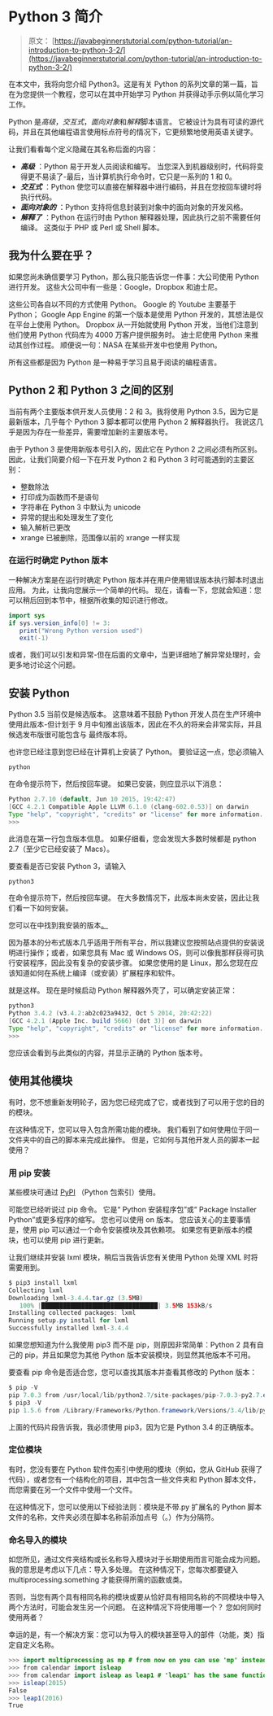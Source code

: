 # Python 3 简介

> 原文： [https://javabeginnerstutorial.com/python-tutorial/an-introduction-to-python-3-2/](https://javabeginnerstutorial.com/python-tutorial/an-introduction-to-python-3-2/)

在本文中，我将向您介绍 Python3。这是有关 Python 的系列文章的第一篇，旨在为您提供一个教程，您可以在其中开始学习 Python 并获得动手示例以简化学习工作。

Python 是*高级*，*交互式*，*面向对象*和*解释*脚本语言。 它被设计为具有可读的源代码，并且在其他编程语言使用标点符号的情况下，它更频繁地使用英语关键字。

让我们看看每个定义隐藏在其名称后面的内容：

*   ***高级*** ：Python 易于开发人员阅读和编写。 当您深入到机器级别时，代码将变得更不易读了-最后，当计算机执行命令时，它只是一系列的 1 和 0。
*   ***交互式*** ：Python 使您可以直接在解释器中进行编码，并且在您按回车键时将执行代码。
*   ***面向对象的*** ：Python 支持将信息封装到对象中的面向对象的开发风格。
*   ***解释了*** ：Python 在运行时由 Python 解释器处理，因此执行之前不需要任何编译。 这类似于 PHP 或 Perl 或 Shell 脚本。

## 我为什么要在乎？

如果您尚未确信要学习 Python，那么我只能告诉您一件事：大公司使用 Python 进行开发。 这些大公司中有一些是：Google，Dropbox 和迪士尼。

这些公司各自以不同的方式使用 Python。 Google 的 Youtube 主要基于 Python； Google App Engine 的第一个版本是使用 Python 开发的，其想法是仅在平台上使用 Python。 Dropbox 从一开始就使用 Python 开发，当他们注意到他们使用 Python 代码库为 4000 万客户提供服务时。 迪士尼使用 Python 来推动其创作过程。 顺便说一句：NASA 在某些开发中也使用 Python。

所有这些都是因为 Python 是一种易于学习且易于阅读的编程语言。

## Python 2 和 Python 3 之间的区别

当前有两个主要版本供开发人员使用：2 和 3。我将使用 Python 3.5，因为它是最新版本，几乎每个 Python 3 脚本都可以使用 Python 2 解释器执行。 我说这几乎是因为存在一些差异，需要增加新的主要版本号。

由于 Python 3 是使用新版本号引入的，因此它在 Python 2 之间必须有所区别。因此，让我们简要介绍一下在开发 Python 2 和 Python 3 时可能遇到的主要区别：

*   整数除法
*   打印成为函数而不是语句
*   字符串在 Python 3 中默认为 unicode
*   异常的提出和处理发生了变化
*   输入解析已更改
*   xrange 已被删除，范围像以前的 xrange 一样实现

### 在运行时确定 Python 版本

一种解决方案是在运行时确定 Python 版本并在用户使用错误版本执行脚本时退出应用。 为此，让我向您展示一个简单的代码。 现在，请看一下，您就会知道：您可以稍后回到本节中，根据所收集的知识进行修改。

```java
import sys
if sys.version_info[0] != 3:
   print("Wrong Python version used")
   exit(-1)
```

或者，我们可以引发和异常-但在后面的文章中，当更详细地了解异常处理时，会更多地讨论这个问题。

## 安装 Python

Python 3.5 当前仅是候选版本。 这意味着不鼓励 Python 开发人员在生产环境中使用此版本-但计划于 9 月中旬推出该版本，因此在不久的将来会非常实际，并且候选发布版很可能包含与 最终版本将。

也许您已经注意到您已经在计算机上安装了 Python。 要验证这一点，您必须输入

```java
python
```

在命令提示符下，然后按回车键。 如果已安装，则应显示以下消息：

```java
Python 2.7.10 (default, Jun 10 2015, 19:42:47)
[GCC 4.2.1 Compatible Apple LLVM 6.1.0 (clang-602.0.53)] on darwin
Type "help", "copyright", "credits" or "license" for more information.
>>>
```

此消息在第一行包含版本信息。 如果仔细看，您会发现大多数时候都是 python 2.7（至少它已经安装了 Macs）。

要查看是否已安装 Python 3，请输入

```java
python3
```

在命令提示符下，然后按回车键。 在大多数情况下，此版本尚未安装，因此让我们看一下如何安装。

您可以在中找到我安装的版本[。](https://www.python.org/downloads/)

因为基本的分布式版本几乎适用于所有平台，所以我建议您按照站点提供的安装说明进行操作；或者，如果您具有 Mac 或 Windows OS，则可以像我那样获得可执行安装程序，因此没有复杂的安装步骤。 如果您使用的是 Linux，那么您现在应该知道如何在系统上编译（或安装）扩展程序和软件。

就是这样。 现在是时候启动 Python 解释器外壳了，可以确定安装正常：

```java
python3
Python 3.4.2 (v3.4.2:ab2c023a9432, Oct 5 2014, 20:42:22)
[GCC 4.2.1 (Apple Inc. build 5666) (dot 3)] on darwin
Type "help", "copyright", "credits" or "license" for more information.
>>>
```

您应该会看到与此类似的内容，并显示正确的 Python 版本号。

## 使用其他模块

有时，您不想重新发明轮子，因为您已经完成了它，或者找到了可以用于您的目的的模块。

在这种情况下，您可以导入包含所需功能的模块。 我们看到了如何使用位于同一文件夹中的自己的脚本来完成此操作。 但是，它如何与其他开发人员的脚本一起使用？

### 用 pip 安装

某些模块可通过 [PyPI](https://pypi.python.org) （Python 包索引）使用。

可能您已经听说过 pip 命令。 它是“ Python 安装程序包”或“ Package Installer Python”或更多程序的缩写。 您也可以使用 on 版本。 您应该关心的主要事情是，使用 pip 可以通过一个命令安装模块及其依赖项。 如果您有更新版本的模块，也可以使用 pip 进行更新。

让我们继续并安装 lxml 模块，稍后当我告诉您有关使用 Python 处理 XML 时将需要用到。

```java
$ pip3 install lxml
Collecting lxml
Downloading lxml-3.4.4.tar.gz (3.5MB)
   100% |████████████████████████████████| 3.5MB 153kB/s
Installing collected packages: lxml
Running setup.py install for lxml
Successfully installed lxml-3.4.4
```

如果您想知道为什么我使用 pip3 而不是 pip，则原因非常简单：Python 2 具有自己的 pip，并且如果您为其他 Python 版本安装模块，则显然其他版本不可用。

要查看 pip 命令是否适合您，您可以查找其版本并查看其修改的 Python 版本：

```java
$ pip -V
pip 7.0.3 from /usr/local/lib/python2.7/site-packages/pip-7.0.3-py2.7.egg (python 2.7)
$ pip3 -V
pip 1.5.6 from /Library/Frameworks/Python.framework/Versions/3.4/lib/python3.4/site-packages (python 3.4)
```

上面的代码片段告诉我，我必须使用 pip3，因为它是 Python 3.4 的正确版本。

### 定位模块

有时，您没有要在 Python 软件包索引中使用的模块（例如，您从 GitHub 获得了代码），或者您有一个结构化的项目，其中包含一些文件夹和 Python 脚本文件，而您需要在另一个文件中使用一个文件。

在这种情况下，您可以使用以下经验法则：模块是不带.py 扩展名的 Python 脚本文件的名称，文件夹必须在脚本名称前添加点号（。）作为分隔符。

### 命名导入的模块

如您所见，通过文件夹结构或长名称导入模块对于长期使用而言可能会成为问题。 我的意思是考虑以下几点：导入多处理。 在这种情况下，您每次都要键入 multiprocessing.something 才能获得所需的函数或类。

否则，当您有两个具有相同名称的模块或要从恰好具有相同名称的不同模块中导入两个方法时，可能会发生另一个问题。 在这种情况下将使用哪一个？ 您如何同时使用两者？

幸运的是，有一个解决方案：您可以为导入的模块甚至导入的部件（功能，类）指定自定义名称。

```java
>>> import multiprocessing as mp # from now on you can use 'mp' instead of 'multiprocessing'
>>> from calendar import isleap
>>> from calendar import isleap as leap1 # 'leap1' has the same functionality than isleap
>>> isleap(2015)
False
>>> leap1(2016)
True
```

